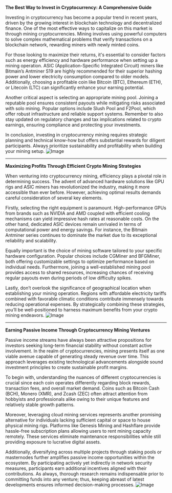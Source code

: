 **The Best Way to Invest in Cryptocurrency: A Comprehensive Guide**

Investing in cryptocurrency has become a popular trend in recent years, driven by the growing interest in blockchain technology and decentralized finance. One of the most effective ways to capitalize on this market is through mining cryptocurrencies. Mining involves using powerful computers to solve complex mathematical problems that verify transactions on a blockchain network, rewarding miners with newly minted coins.

For those looking to maximize their returns, it's essential to consider factors such as energy efficiency and hardware performance when setting up a mining operation. ASIC (Application-Specific Integrated Circuit) miners like Bitmain’s Antminer S19 are highly recommended for their superior hashing power and lower electricity consumption compared to older models. Additionally, choosing a profitable coin like Bitcoin (BTC), Ethereum (ETH), or Litecoin (LTC) can significantly enhance your earning potential.

Another critical aspect is selecting an appropriate mining pool. Joining a reputable pool ensures consistent payouts while mitigating risks associated with solo mining. Popular options include Slush Pool and F2Pool, which offer robust infrastructure and reliable support systems. Remember to also stay updated on regulatory changes and tax implications related to crypto earnings, ensuring compliance and protecting your investments.

In conclusion, investing in cryptocurrency mining requires strategic planning and technical know-how but offers substantial rewards for diligent participants. Always prioritize sustainability and profitability when building your mining setup. ![Image](https://github.com/user-attachments/assets/590b50a7-4459-4e76-8a31-559aed223621)

---

**Maximizing Profits Through Efficient Crypto Mining Strategies**

When venturing into cryptocurrency mining, efficiency plays a pivotal role in determining success. The advent of advanced hardware solutions like GPU rigs and ASIC miners has revolutionized the industry, making it more accessible than ever before. However, achieving optimal results demands careful consideration of several key elements.

Firstly, selecting the right equipment is paramount. High-performance GPUs from brands such as NVIDIA and AMD coupled with efficient cooling mechanisms can yield impressive hash rates at reasonable costs. On the other hand, dedicated ASIC devices remain unrivaled in terms of computational power and energy savings. For instance, the Bitmain Antminer series continues to dominate the market due to its exceptional reliability and scalability.

Equally important is the choice of mining software tailored to your specific hardware configuration. Popular choices include CGMiner and BFGMiner, both offering customizable settings to optimize performance based on individual needs. Furthermore, joining a well-established mining pool provides access to shared resources, increasing chances of receiving regular payouts even during periods of low difficulty spikes.

Lastly, don’t overlook the significance of geographical location when establishing your mining operation. Regions with affordable electricity tariffs combined with favorable climatic conditions contribute immensely towards reducing operational expenses. By strategically combining these strategies, you’ll be well-positioned to harness maximum benefits from your crypto mining endeavors. ![Image](https://github.com/user-attachments/assets/590b50a7-4459-4e76-8a31-559aed223621)

---

**Earning Passive Income Through Cryptocurrency Mining Ventures**

Passive income streams have always been attractive propositions for investors seeking long-term financial stability without constant active involvement. In the realm of cryptocurrencies, mining presents itself as one viable avenue capable of generating steady revenue over time. This approach leverages existing technological advancements alongside sound investment principles to create sustainable profit margins.

To begin with, understanding the nuances of different cryptocurrencies is crucial since each coin operates differently regarding block rewards, transaction fees, and overall market demand. Coins such as Bitcoin Cash (BCH), Monero (XMR), and Zcash (ZEC) often attract attention from hobbyists and professionals alike owing to their unique features and relatively stable growth patterns.

Moreover, leveraging cloud mining services represents another promising alternative for individuals lacking sufficient capital or space to house physical mining rigs. Platforms like Genesis Mining and Hashflare provide hassle-free subscription plans allowing users to rent mining capacity remotely. These services eliminate maintenance responsibilities while still providing exposure to lucrative digital assets.

Additionally, diversifying across multiple projects through staking pools or masternodes further amplifies passive income opportunities within the ecosystem. By participating actively yet indirectly in network security measures, participants earn additional incentives aligned with their contributions. As always, thorough research remains indispensable prior to committing funds into any venture; thus, keeping abreast of latest developments ensures informed decision-making processes. ![Image](https://github.com/user-attachments/assets/590b50a7-4459-4e76-8a31-559aed223621)